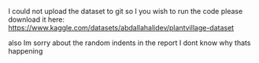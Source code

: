  I could not upload the dataset to git so I you wish to run the code please download it here: https://www.kaggle.com/datasets/abdallahalidev/plantvillage-dataset
 
also Im sorry about the random indents in the report I dont know why thats happening
